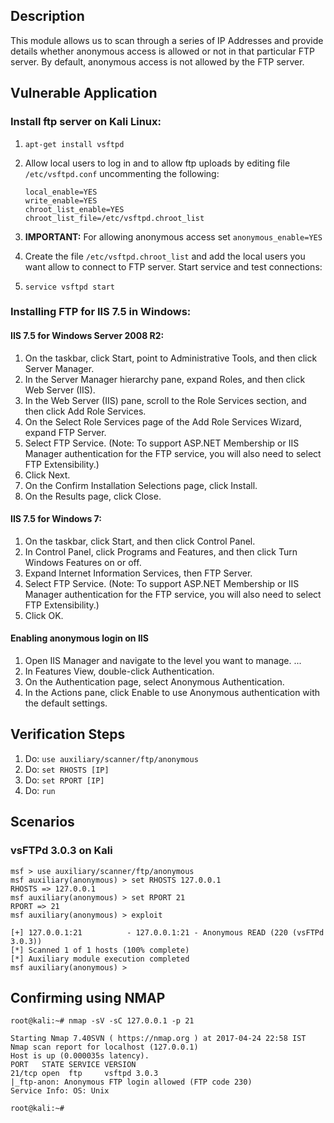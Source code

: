 ## Description

This module allows us to scan through a series of IP Addresses and provide details whether anonymous access is allowed or not in that particular FTP server. By default, anonymous access is not allowed by the FTP server.

## Vulnerable Application

### Install ftp server on Kali Linux:

1.  ```apt-get install vsftpd```
2. Allow local users to log in and to allow ftp uploads by editing file `/etc/vsftpd.conf` uncommenting the following:

    ```
    local_enable=YES
    write_enable=YES
    chroot_list_enable=YES
    chroot_list_file=/etc/vsftpd.chroot_list
    ```

3. **IMPORTANT:** For allowing anonymous access set ```anonymous_enable=YES```
4. Create the file `/etc/vsftpd.chroot_list` and add the local users you want allow to connect to FTP server. Start service and test connections:
5. ```service vsftpd start``` 

### Installing FTP for IIS 7.5 in Windows:

#### IIS 7.5 for Windows Server 2008 R2:

1. On the taskbar, click Start, point to Administrative Tools, and then click Server Manager.
2. In the Server Manager hierarchy pane, expand Roles, and then click Web Server (IIS).
3. In the Web Server (IIS) pane, scroll to the Role Services section, and then click Add Role Services.
4. On the Select Role Services page of the Add Role Services Wizard, expand FTP Server.
5. Select FTP Service. (Note: To support ASP.NET Membership or IIS Manager authentication for the FTP service, you will also need to select FTP Extensibility.)
6. Click Next.
7. On the Confirm Installation Selections page, click Install.
8. On the Results page, click Close.



#### IIS 7.5 for Windows 7:

1. On the taskbar, click Start, and then click Control Panel.
2. In Control Panel, click Programs and Features, and then click Turn Windows Features on or off.
3. Expand Internet Information Services, then FTP Server.
4. Select FTP Service. (Note: To support ASP.NET Membership or IIS Manager authentication for the FTP service, you will also need to select FTP Extensibility.)
5. Click OK. 

#### Enabling anonymous login on IIS

1. Open IIS Manager and navigate to the level you want to manage. ...
2. In Features View, double-click Authentication.
3. On the Authentication page, select Anonymous Authentication.
4. In the Actions pane, click Enable to use Anonymous authentication with the default settings.

## Verification Steps

1. Do: ```use auxiliary/scanner/ftp/anonymous```
2. Do: ```set RHOSTS [IP]```
3. Do: ```set RPORT [IP]```
4. Do: ```run```

## Scenarios

### vsFTPd 3.0.3 on Kali

```
msf > use auxiliary/scanner/ftp/anonymous
msf auxiliary(anonymous) > set RHOSTS 127.0.0.1
RHOSTS => 127.0.0.1
msf auxiliary(anonymous) > set RPORT 21
RPORT => 21
msf auxiliary(anonymous) > exploit

[+] 127.0.0.1:21          - 127.0.0.1:21 - Anonymous READ (220 (vsFTPd 3.0.3))
[*] Scanned 1 of 1 hosts (100% complete)
[*] Auxiliary module execution completed
msf auxiliary(anonymous) > 
```

## Confirming using NMAP

```
root@kali:~# nmap -sV -sC 127.0.0.1 -p 21

Starting Nmap 7.40SVN ( https://nmap.org ) at 2017-04-24 22:58 IST
Nmap scan report for localhost (127.0.0.1)
Host is up (0.000035s latency).
PORT   STATE SERVICE VERSION
21/tcp open  ftp     vsftpd 3.0.3
|_ftp-anon: Anonymous FTP login allowed (FTP code 230)
Service Info: OS: Unix

root@kali:~# 
```

